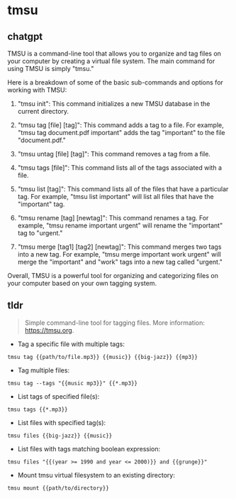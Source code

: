 # tmsu 
## chatgpt 
TMSU is a command-line tool that allows you to organize and tag files on your computer by creating a virtual file system. The main command for using TMSU is simply "tmsu."

Here is a breakdown of some of the basic sub-commands and options for working with TMSU:

1. "tmsu init": This command initializes a new TMSU database in the current directory.

2. "tmsu tag [file] [tag]": This command adds a tag to a file. For example, "tmsu tag document.pdf important" adds the tag "important" to the file "document.pdf."

3. "tmsu untag [file] [tag]": This command removes a tag from a file.

4. "tmsu tags [file]": This command lists all of the tags associated with a file.

5. "tmsu list [tag]": This command lists all of the files that have a particular tag. For example, "tmsu list important" will list all files that have the "important" tag.

6. "tmsu rename [tag] [newtag]": This command renames a tag. For example, "tmsu rename important urgent" will rename the "important" tag to "urgent."

7. "tmsu merge [tag1] [tag2] [newtag]": This command merges two tags into a new tag. For example, "tmsu merge important work urgent" will merge the "important" and "work" tags into a new tag called "urgent."

Overall, TMSU is a powerful tool for organizing and categorizing files on your computer based on your own tagging system. 

## tldr 
 
> Simple command-line tool for tagging files.
> More information: <https://tmsu.org>.

- Tag a specific file with multiple tags:

`tmsu tag {{path/to/file.mp3}} {{music}} {{big-jazz}} {{mp3}}`

- Tag multiple files:

`tmsu tag --tags "{{music mp3}}" {{*.mp3}}`

- List tags of specified file(s):

`tmsu tags {{*.mp3}}`

- List files with specified tag(s):

`tmsu files {{big-jazz}} {{music}}`

- List files with tags matching boolean expression:

`tmsu files "{{(year >= 1990 and year <= 2000)}} and {{grunge}}"`

- Mount tmsu virtual filesystem to an existing directory:

`tmsu mount {{path/to/directory}}`
